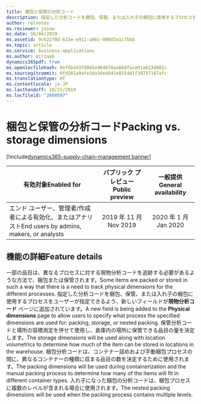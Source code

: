 ```yaml
---
title: 梱包と保管の分析コード
description: 指定した分析コードを梱包、保管、または入れ子の梱包に使用するプロセスをユーザーが指定できるよう、新しいフィールドが現物分析コード ページに追加されています。
author: relnotes
ms.reviewer: josaw
ms.date: 10/04/2019
ms.assetid: 9c62278d-615e-e911-a96c-000d3a1c7bbb
ms.topic: article
ms.service: business-applications
ms.author: mirzaab
dynamics365pdf: true
ms.openlocfilehash: 0ef6b4437d865e964b78aa66dface01a623d082c
ms.sourcegitcommit: 6fd581a9afe3da3ded441e8254d1f30737187afc
ms.translationtype: HT
ms.contentlocale: ja-JP
ms.lasthandoff: 10/25/2019
ms.locfileid: "2660597"
---
```

# <a name="packing-vs-storage-dimensions"></a><span data-ttu-id="5d8fd-103">梱包と保管の分析コード</span><span class="sxs-lookup"><span data-stu-id="5d8fd-103">Packing vs. storage dimensions</span></span>
[!include[dynamics365-supply-chain-management banner](../includes/dynamics365-supply-chain-management.md)]

| <span data-ttu-id="5d8fd-104">有効対象</span><span class="sxs-lookup"><span data-stu-id="5d8fd-104">Enabled for</span></span>    |  <span data-ttu-id="5d8fd-105">パブリック プレビュー</span><span class="sxs-lookup"><span data-stu-id="5d8fd-105">Public preview</span></span> | <span data-ttu-id="5d8fd-106">一般提供</span><span class="sxs-lookup"><span data-stu-id="5d8fd-106">General availability</span></span> | 
| ---------- | :----------: |:----------: |
|<span data-ttu-id="5d8fd-107">エンド ユーザー、管理者/作成者による有効化、またはアナリスト</span><span class="sxs-lookup"><span data-stu-id="5d8fd-107">End users by admins, makers, or analysts</span></span>|<span data-ttu-id="5d8fd-108">2019 年 11 月</span><span class="sxs-lookup"><span data-stu-id="5d8fd-108">Nov 2019</span></span>| <span data-ttu-id="5d8fd-109">2020 年 1 月</span><span class="sxs-lookup"><span data-stu-id="5d8fd-109">Jan 2020</span></span>|






## <a name="feature-details"></a><span data-ttu-id="5d8fd-110">機能の詳細</span><span class="sxs-lookup"><span data-stu-id="5d8fd-110">Feature details</span></span>
<!--feature detail start -->
<span data-ttu-id="5d8fd-111">一部の品目は、異なるプロセスに対する現物分析コードを追跡する必要があるような方法で、梱包または保管されます。</span><span class="sxs-lookup"><span data-stu-id="5d8fd-111">Some items are packed or stored in such a way that there is a need to track physical dimensions for the different processes.</span></span> <span data-ttu-id="5d8fd-112">指定した分析コードを梱包、保管、または入れ子の梱包に使用するプロセスをユーザーが指定できるよう、新しいフィールドが**現物分析コード** ページに追加されています。</span><span class="sxs-lookup"><span data-stu-id="5d8fd-112">A new field is being added to the **Physical dimensions** page to allow users to specify what process the specified dimensions are used for: packing, storage, or nested packing.</span></span> <span data-ttu-id="5d8fd-113">保管分析コードと場所の容積測定を併せて使用し、倉庫内の場所に保管できる品目の量を決定します。</span><span class="sxs-lookup"><span data-stu-id="5d8fd-113">The storage dimensions will be used along with location volumetrics to determine how much of the item can be stored in locations in the warehouse.</span></span> <span data-ttu-id="5d8fd-114">梱包分析コードは、コンテナー詰めおよび手動梱包プロセスの間に、異なるコンテナーの種類に収まる品目の数を決定するために使用されます。</span><span class="sxs-lookup"><span data-stu-id="5d8fd-114">The packing dimensions will be used during containerization and the manual packing process to determine how many of the items will fit in different container types.</span></span> <span data-ttu-id="5d8fd-115">入れ子になった梱包の分析コードは、梱包プロセスに複数のレベルが含まれる場合に使用されます。</span><span class="sxs-lookup"><span data-stu-id="5d8fd-115">The nested packing dimensions will be used when the packing process contains multiple levels.</span></span>
<!--feature detail end -->









